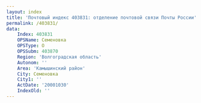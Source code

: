 ```yaml
---
layout: index
title: 'Почтовый индекс 403831: отделение почтовой связи Почты России'
permalink: /403831/
data:
    Index: 403831
    OPSName: Семеновка
    OPSType: О
    OPSSubm: 403870
    Region: 'Волгоградская область'
    Autonom: ''
    Area: 'Камышинский район'
    City: Семеновка
    City1: ''
    ActDate: '20001030'
    IndexOld: ''
---
```

